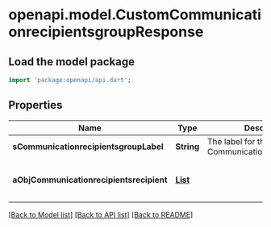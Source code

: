 # openapi.model.CustomCommunicationrecipientsgroupResponse

## Load the model package
```dart
import 'package:openapi/api.dart';
```

## Properties
Name | Type | Description | Notes
------------ | ------------- | ------------- | -------------
**sCommunicationrecipientsgroupLabel** | **String** | The label for the Communicationrecipientsgroup | 
**aObjCommunicationrecipientsrecipient** | [**List<CustomCommunicationrecipientsrecipientResponse>**](CustomCommunicationrecipientsrecipientResponse.md) |  | [default to const []]

[[Back to Model list]](../README.md#documentation-for-models) [[Back to API list]](../README.md#documentation-for-api-endpoints) [[Back to README]](../README.md)


